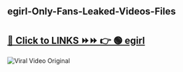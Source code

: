 
 ## egirl-Only-Fans-Leaked-Videos-Files

# <h2><a href="https://mediaupload.pro?egirl">🔗 Click to LINKS ⏩⏩ 👉 🟢 egirl </a></h2>

<a href="https://mediaupload.pro?egirl" rel="nofollow" data-target="animated-image.originalLink"><img src="https://i.ibb.co.com/xMMVF88/686577567.gif" alt="Viral Video Original" style="max-width: 100%; display: inline-block;" data-target="animated-image.originalImage"></a>